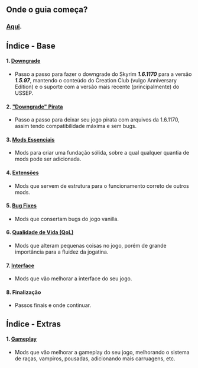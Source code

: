 ## Onde o guia começa?

### [Aqui](downgrade.md).

## Índice - Base
#### 1. [Downgrade](downgrade.md)
- Passo a passo para fazer o downgrade do Skyrim ***1.6.1170*** para a versão ***1.5.97***, mantendo o conteúdo do Creation Club (vulgo Anniversary Edition) e o suporte com a versão mais recente (principalmente) do USSEP.
#### 2. ["Downgrade" Pirata](downgrade_pirata.md)
- Passo a passo para deixar seu jogo pirata com arquivos da 1.6.1170, assim tendo compatibilidade máxima e sem bugs.
#### 3. [Mods Essenciais](essenciais.md)
- Mods para criar uma fundação sólida, sobre a qual qualquer quantia de mods pode ser adicionada.
#### 4. [Extensões](frameworks.md)
- Mods que servem de estrutura para o funcionamento correto de outros mods.
#### 5. [Bug Fixes](bug_fixes.md)
- Mods que consertam bugs do jogo vanilla.
#### 6. [Qualidade de Vida (QoL)](qualidade_de_vida.md)
- Mods que alteram pequenas coisas no jogo, porém de grande importância para a fluidez da jogatina.
#### 7. [Interface](interface.md)
- Mods que vão melhorar a interface do seu jogo.
#### 8. Finalização
- Passos finais e onde continuar.
## Índice - Extras
#### 1. [Gameplay](opcional/gameplay.md)
- Mods que vão melhorar a gameplay do seu jogo, melhorando o sistema de raças, vampiros, pousadas, adicionando mais carruagens, etc.
